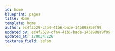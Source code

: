 ```yaml
---
id: home
blueprint: pages
title: Home
template: home
author: ec4f2529-cfa4-41b6-bade-1458988a9f99
updated_by: ec4f2529-cfa4-41b6-bade-1458988a9f99
updated_at: 1700347226
textarea_field: selam
---
```

